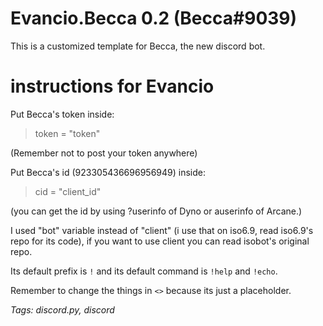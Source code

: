 # Evancio.Becca 0.2 (Becca#9039)
This is a customized template for Becca, the new discord bot.

# instructions for Evancio
Put Becca's token inside:
> token = "token"

(Remember not to post your token anywhere)

Put Becca's id (923305436696956949) inside:
> cid = "client_id"

(you can get the id by using ?userinfo of Dyno or auserinfo of Arcane.)

I used "bot" variable instead of "client" (i use that on iso6.9, read iso6.9's repo for its code), if you want to use client you can read isobot's original repo.

Its default prefix is `!` and its default command is `!help` and `!echo`.

Remember to change the things in `<>` because its just a placeholder.

*Tags:*
*discord.py, discord*
